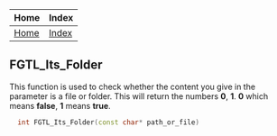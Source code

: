 | Home                     | Index                                     |
|:-------------------------|:------------------------------------------|
| [Home](../index.html)    | [Index](../first_time/first_time.html)    |

## FGTL_Its_Folder
This function is used to check whether the 
content you give in the parameter is a file or folder.
This will return the numbers **0**, **1**. **0** 
which means **false**, **1** means **true**.
```cpp
  int FGTL_Its_Folder(const char* path_or_file)
```